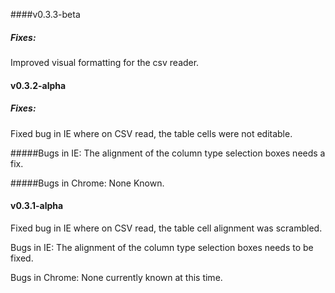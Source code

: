 ####v0.3.3-beta
##### Fixes: 
Improved visual formatting for the csv reader.


#### v0.3.2-alpha
##### Fixes:
Fixed bug in IE where on CSV read, the table cells were not editable.

#####Bugs in IE: 
The alignment of the column type selection boxes needs a fix.

#####Bugs in Chrome:
None Known.



#### v0.3.1-alpha
Fixed bug in IE where on CSV read, the table cell alignment was scrambled.

Bugs in IE: 
The alignment of the column type selection boxes needs to be fixed.

Bugs in Chrome:
None currently known at this time.